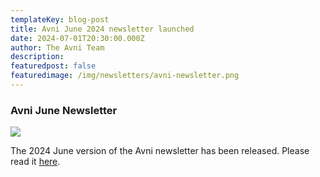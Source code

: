 ```yaml
---
templateKey: blog-post
title: Avni June 2024 newsletter launched
date: 2024-07-01T20:30:00.000Z
author: The Avni Team
description:
featuredpost: false
featuredimage: /img/newsletters/avni-newsletter.png
---
```


### Avni June Newsletter

<a href="https://mailchi.mp/04ce62de7fb5/avni-newsletter-june-2024">
<img src="/img/newsletters/avni-newsletter.png">
</a>

<br>

The 2024 June version of the Avni newsletter has been released. Please read it [here](https://mailchi.mp/04ce62de7fb5/avni-newsletter-june-2024). 

<br>
<br>
<br>
